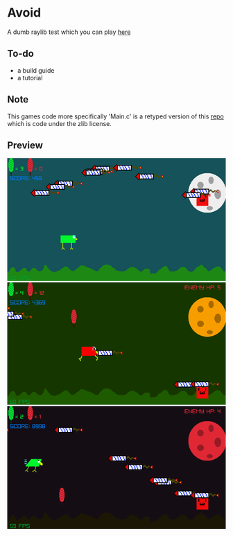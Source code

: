 # Avoid
A dumb raylib test which you can play [here](https://canneddonuts.itch.io/avoid-the-game)

##  To-do
- a build guide
- a tutorial

## Note
This games code more specifically 'Main.c' is a retyped version of this [repo](https://github.com/raysan5/raylib-game-template) which is code under the zlib license.

## Preview
![Alt Text](./doc-assets/preview.png)
![Alt Text](./doc-assets/preview1.png)
![Alt Text](./doc-assets/preview2.png)

